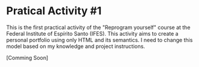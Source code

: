 # Pratical Activity #1

This is the first practical activity of the "Reprogram yourself" course at the Federal Institute of Espírito Santo (IFES). This activity aims to create a personal portfolio using only HTML and its semantics. I need to change this model based on my knowledge and project instructions.

[Comming Soon]